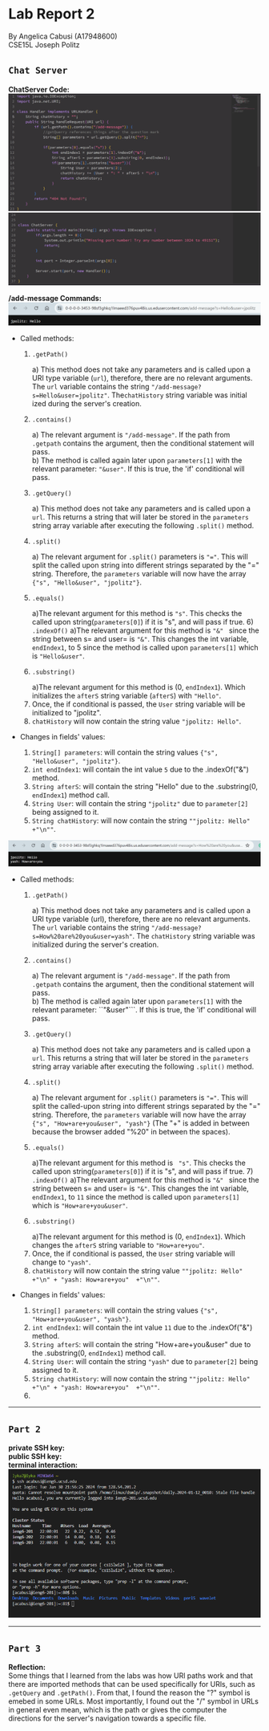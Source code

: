 # Lab Report 2
By Angelica Cabusi (A17948600)\
CSE15L Joseph Politz


## `Chat Server`
__ChatServer Code:__\
![Image](L2_code1.png)
![Image](L2_code2.png)

__/add-message Commands:__ \
![Image](L2_1.png)
- Called methods:
    1) ```
       .getPath()
       ```
        a) This method does not take any parameters and is called upon a URI type variable (```url```), therefore, there are no relevant arguments. The ```url``` variable contains the string ```"/add-message?s=Hello&user=jpolitz"```. The```chatHistory``` string variable was initial ized during the server's creation.
    2) ```
       .contains()
       ```
       a) The relevant argument is ```"/add-message"```. If the path from ```.getpath``` contains the argument, then the conditional statement will pass.\
       b) The method is called again later upon ```parameters[1]``` with the relevant parameter: ```"&user"```. If this is true, the 'if' conditional will pass.
    4) ```
       .getQuery()
       ```
       a) This method does not take any parameters and is called upon a ```url```. This returns a string that will later be stored in the ```parameters``` string array variable after executing the following ```.split()``` method.
    5) ```
       .split()
       ```
       a) The relevant argument for ```.split()``` parameters is ``"="``. This will split the called upon string into different strings separated by the "=" string. Therefore, the ```parameters``` variable will now have the array ```{"s", "Hello&user", "jpolitz"}```.
    6) ```
       .equals()
       ```
       a)The relevant argument for this method is ``"s"``. This checks the called upon string(```parameters[0]```) if it is "s", and will pass if true. 
     6)```
       .indexOf()```
       a)The relevant argument for this method is ```"&" ``` since the string between s= and user= is ``"&"``. This changes the int variable, ```endIndex1```, to 5 since the method is called upon ```parameters[1]``` which is ```"Hello&user"```.
    7) ```
       .substring()
       ```
       a)The relevant argument for this method is (0, ```endIndex1```). Which initializes the ```afterS``` string variable (```afterS```) with ```"Hello"```.
    8) Once, the if conditional is passed, the ```User``` string variable will be initialized to "jpolitz".
    9) ```chatHistory``` will now contain the string value ```"jpolitz: Hello"```.
       
- Changes in fields' values:
    1) ```String[] parameters```: will contain the string values ```{"s", "Hello&user", "jpolitz"}```.
    3) ```int endIndex1```: will contain the int value ```5``` due to the .indexOf("&") method.
    4) ```String afterS```: will contain the string "Hello" due to the .substring(0, ```endIndex1```) method call.
    5) ```String User```: will contain the string ```"jpolitz"``` due to ```parameter[2]``` being assigned to it.
    6) ```String chatHistory```: will now contain the string ```""jpolitz: Hello"  +"\n""```.

  
![Image](L2_2.png)
- Called methods:
    1) ```
       .getPath()
       ```
        a) This method does not take any parameters and is called upon a URI type variable (url), therefore, there are no relevant arguments. The ```url``` variable contains the string ```"/add-message?s=How%20are%20you&user=yash"```. The ```chatHistory``` string variable was initialized during the server's creation.
    2) ```
       .contains()
       ```
       a) The relevant argument is ```"/add-message"```. If the path from ```.getpath``` contains the argument, then the conditional statement will pass.\
       b) The method is called again later upon ```parameters[1]``` with the relevant parameter: ``"&user"```. If this is true, the 'if' conditional will pass.
    3) ```
       .getQuery()
       ```
       a) This method does not take any parameters and is called upon a ```url```. This returns a string that will later be stored in the ```parameters``` string array variable after executing the following ```.split()``` method.
    5) ```
       .split()
       ```
       a) The relevant argument for ```.split()``` parameters is ```"="```. This will split the called-upon string into different strings separated by the "=" string. Therefore, the ```parameters``` variable will now have the array ```{"s", "How+are+you&user", "yash"}``` (The "+" is added in between because the browser added "%20" in between the spaces).
    6) ```
       .equals()
       ```
       a)The relevant argument for this method is ``` "s"```. This checks the called upon string(```parameters[0]```) if it is "s", and will pass if true. 
     7)```
       .indexOf()```
       a)The relevant argument for this method is ```"&" ``` since the string between s= and user= is ```"&"```. This changes the int variable, ```endIndex1```, to ```11``` since the method is called upon ```parameters[1]``` which is ```"How+are+you&user"```.
    8) ```
       .substring()
       ```
       a)The relevant argument for this method is (0, ```endIndex1```). Which changes the ```afterS``` string variable  to ```"How+are+you"```.
    9) Once, the if conditional is passed, the ```User``` string variable will change to ```"yash"```.
    10) ```chatHistory``` will now contain the string value ```""jpolitz: Hello" +"\n" + "yash: How+are+you"  +"\n""```.
       
- Changes in fields' values:
    1) ```String[] parameters```: will contain the string values ```{"s", "How+are+you&user", "yash"}```.
    3) ```int endIndex1```: will contain the int value ```11``` due to the .indexOf("&") method.
    4) ```String afterS```: will contain the string "How+are+you&user" due to the .substring(0, ```endIndex1```) method call.
    5) ```String User```: will contain the string ```"yash"``` due to ```parameter[2]``` being assigned to it.
    6) ```String chatHistory```: will now contain the string ```""jpolitz: Hello" +"\n" + "yash: How+are+you"  +"\n""```.
    7) 

***
## `Part 2`
__private SSH key:__\
__public SSH key:__\
__terminal interaction:__\
![Image](L2_5.png)

***
## `Part 3`
__Reflection:__\
    Some things that I learned from the labs was how URl paths work and that there are imported methods that can be used specifically for URls, such as ```.getQuery``` and ```.getPath()```. From that, I found the reason the "?" symbol is emebed  in some URLs. Most importantly, I found out the "/" symbol in URLs in general even mean, which is the path or gives the computer the directions for the server's navigation towards a specific file.
